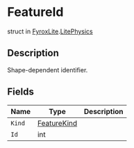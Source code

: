 # FeatureId
struct in [FyroxLite](../../scripting_api_cs.md).[LitePhysics](../LitePhysics.md)
## Description
Shape-dependent identifier.
## Fields
| Name | Type | Description |
|---|---|---|
| `Kind` | [FeatureKind](../LitePhysics/FeatureKind.md) |  |
| `Id` | int |  |

